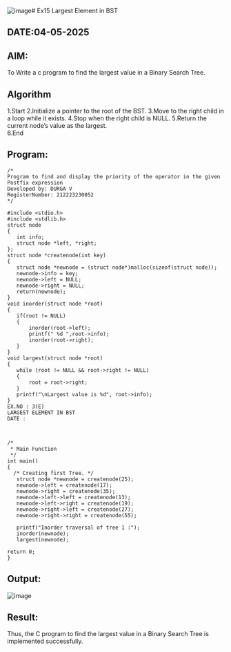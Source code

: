 ![image](https://github.com/user-attachments/assets/3e2a2e89-cf38-456f-a1dd-2a1cc6561b41)# Ex15 Largest Element in BST
## DATE:04-05-2025
## AIM:
To Write a c program to find the largest value in a Binary Search Tree.

## Algorithm
1.Start
2.Initialize a pointer to the root of the BST.
3.Move to the right child in a loop while it exists.
4.Stop when the right child is NULL.
5.Return the current node’s value as the largest.  
6.End

## Program:
```
/*
Program to find and display the priority of the operator in the given Postfix expression
Developed by: DURGA V
RegisterNumber: 212223230052 
*/

#include <stdio.h> 
#include <stdlib.h> 
struct node 
{ 
   int info; 
   struct node *left, *right; 
}; 
struct node *createnode(int key) 
{ 
   struct node *newnode = (struct node*)malloc(sizeof(struct node)); 
   newnode->info = key; 
   newnode->left = NULL; 
   newnode->right = NULL; 
   return(newnode); 
} 
void inorder(struct node *root) 
{ 
   if(root != NULL) 
   { 
       inorder(root->left); 
       printf(" %d ",root->info); 
       inorder(root->right); 
   } 
} 
void largest(struct node *root) 
{ 
   while (root != NULL && root->right != NULL) 
   { 
       root = root->right; 
   } 
   printf("\nLargest value is %d", root->info); 
} 
EX.NO : 3(E) 
LARGEST ELEMENT IN BST 
DATE : 
  
  
 
/* 
 * Main Function 
 */ 
int main() 
{ 
  /* Creating first Tree. */ 
   struct node *newnode = createnode(25); 
   newnode->left = createnode(17); 
   newnode->right = createnode(35); 
   newnode->left->left = createnode(13); 
   newnode->left->right = createnode(19); 
   newnode->right->left = createnode(27); 
   newnode->right->right = createnode(55); 
    
   printf("Inorder traversal of tree 1 :"); 
   inorder(newnode); 
   largest(newnode); 
    
return 0; 
}
```

## Output:

![image](https://github.com/user-attachments/assets/e582083a-5df4-4135-a6db-25d06609fd36)



## Result:
Thus, the C program to find the largest value in a Binary Search Tree is implemented successfully.
